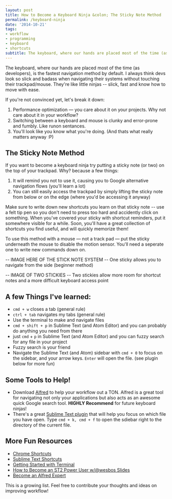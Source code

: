 ```yaml
---
layout: post
title: How to Become a Keyboard Ninja &colon; The Sticky Note Method
permalink: /keyboard-ninja
date: '2014-10-21'
tags:
- workflow
- programming
- keyboard
- shortcuts
subtitle: The keyboard, where our hands are placed most of the time (as developers), is the fastest navigation method by default. Knowing how to navigate yours system via keyboard will really optimize your workflow.
---
```


The keyboard, where our hands are placed most of the time (as developers), is the fastest navigation method by default. I always think devs look so slick and badass when navigating their systems without touching their trackpad/mouse. They're like little ninjas -- slick, fast and know how to move with ease. 


If you're not convinced yet, let's break it down:

1. Performance optimization &mdash; you care about it on your projects. Why not care about it in your workflow?
2. Switching between a keyboard and mouse is clunky and error-prone and fumbly. Like runon sentances.
3. You'll look like you know what you're doing. (And thats what really matters anyway :P)

## The Sticky Note Method

If you want to become a keyboard ninja try putting a sticky note (or two) on the top of your trackpad. Why? because a few things:

1. It will remind you not to use it, causing you to Google alternative navigation flows (you'll learn a lot)
2. You can still easily access the trackpad by simply lifting the sticky note from below or on the edge (where you'd be accessing it anyway)

Make sure to write down new shortcuts you learn on that sticky note -- use a felt tip pen so you don't need to press too hard and accidently click on something. When you've covered your sticky with shortcut reminders, put it somewhere visible for a while. Soon, you'll have a great collection of shortcuts you find useful, and will quickly memorize them!

To use this method with a mouse &mdash; not a track pad &mdash; put the sticky underneath the mouse to disable the motion sensor. You'll need a seperate one to write new commands down on.

-- IMAGE HERE OF THE STICK NOTE SYSTEM --
One sticky allows you to navigate from the side (beginner method)

-- IMAGE OF TWO STICKIES --
Two stickies allow more room for shortcut notes and a more difficult keyboard access point

## A few Things I've learned:
- `cmd + w` closes a tab (general rule)
- `ctrl + tab` navigates my tabs (general rule)
- Use the terminal to make and navigate files
- `cmd + shift + p` in Sublime Text (and Atom Editor) and you can probably do anything you need from there
- just `cmd` + `p` in Sublime Text (and Atom Editor) and you can fuzzy search for any file in your project
- Fuzzy search is your friend
- Navigate the Sublime Text (and Atom) sidebar with `cmd + 0` to focus on the sidebar, and your arrow keys. `Enter` will open the file. (see plugin below for more fun)

## Some Tools to Help!

 - Download [Alfred](http://alfredapp.com) to help your workflow out a TON. Alfred is a great tool for navigating not only your applications but also acts as an awesome quick Google search tool. **HIGHLY Recommend** for future keyboard ninjas!
 - There's a great [Sublime Text plugin](https://github.com/miguelgraz/FocusFileOnSidebar) that will help you focus on which file you have open. Type `cmd + k, cmd + f` to open the sdiebar right to the directory of the current file.

 ## More Fun Resources

- [Chrome Shortcuts](https://support.google.com/chrome/answer/157179?hl=en&ref_topic=25799)
- [Sublime Text Shortcuts](http://katiek2.github.io/most/)
- [Getting Started with Terminal](http://ashleynolan.co.uk/blog/getting-started-with-terminal)
- [How to Become an ST2 Power User w/@wesbos Slides](http://wesbos.github.io/Sublime-Text-Power-User-Talk)
- [Become an Alfred Expert](http://mac.appstorm.net/how-to/utilities-how-to/become-an-alfred-expert-advanced-tips-tricks/)

This is a growing list. Feel free to contribute your thoughts and ideas on improving workflow!